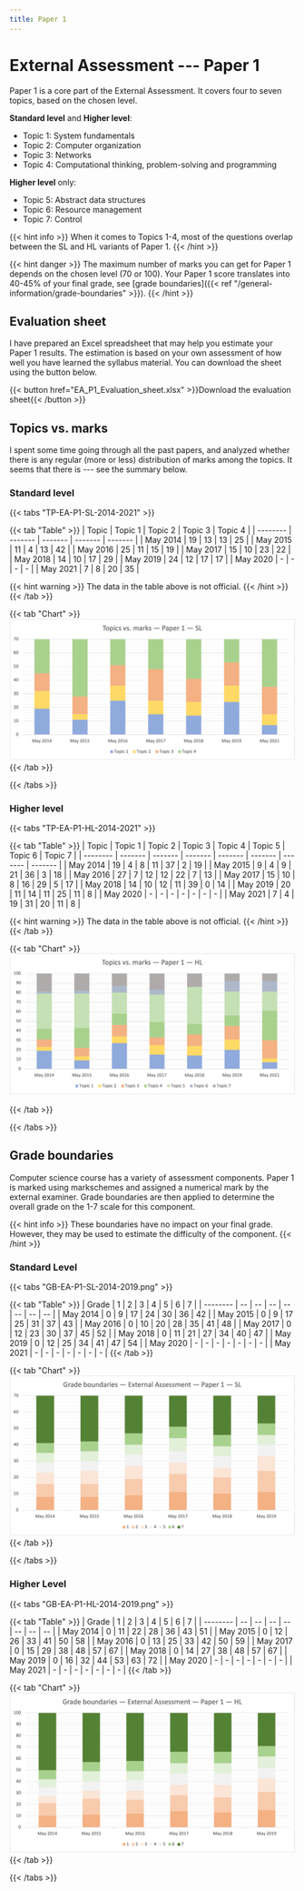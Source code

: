 ```yaml
---
title: Paper 1
---
```


# External Assessment --- Paper 1

Paper 1 is a core part of the External Assessment. It covers four to seven topics, based on the chosen level. 

**Standard level** and **Higher level**:

* Topic 1: System fundamentals
* Topic 2: Computer organization
* Topic 3: Networks
* Topic 4: Computational thinking, problem-solving and programming

**Higher level** only:

* Topic 5: Abstract data structures
* Topic 6: Resource management
* Topic 7: Control

{{< hint info >}}
When it comes to Topics 1-4, most of the questions overlap between the SL and HL variants of Paper 1.
{{< /hint >}}

{{< hint danger >}}
The maximum number of marks you can get for Paper 1 depends on the chosen level (70 or 100). Your Paper 1 score translates into 40-45% of your final grade, see [grade boundaries]({{< ref "/general-information/grade-boundaries" >}}).
{{< /hint >}}

## Evaluation sheet

I have prepared an Excel spreadsheet that may help you estimate your Paper 1 results. The estimation is based on your own assessment of how well you have learned the syllabus material. You can download the sheet using the button below.

{{< button href="EA_P1_Evaluation_sheet.xlsx" >}}Download the evaluation sheet{{< /button >}}

## Topics vs. marks

I spent some time going through all the past papers, and analyzed whether there is any regular (more or less) distribution of marks among the topics. It seems that there is --- see the summary below.

### Standard level

{{< tabs "TP-EA-P1-SL-2014-2021" >}}

{{< tab "Table" >}}
| Topic    | Topic 1 | Topic 2 | Topic 3 | Topic 4 |
| -------- | ------- | ------- | ------- | ------- |
| May 2014 |      19 |      13 |      13 |      25 |
| May 2015 |      11 |       4 |      13 |      42 |
| May 2016 |      25 |      11 |      15 |      19 |
| May 2017 |      15 |      10 |      23 |      22 |
| May 2018 |      14 |      10 |      17 |      29 |
| May 2019 |      24 |      12 |      17 |      17 |
| May 2020 |       - |       - |       - |       - |
| May 2021 |       7 |       8 |      20 |      35 |

{{< hint warning >}}
The data in the table above is not official.
{{< /hint >}}
{{< /tab >}}

{{< tab "Chart" >}}
![](TP-EA-P1-SL-2014-2021.png)
{{< /tab >}}

{{< /tabs >}}

### Higher level

{{< tabs "TP-EA-P1-HL-2014-2021" >}}

{{< tab "Table" >}}
| Topic    | Topic 1 | Topic 2 | Topic 3 | Topic 4 | Topic 5 | Topic 6 | Topic 7 |
| -------- | ------- | ------- | ------- | ------- | ------- | ------- | ------- |
| May 2014 |      19 |       4 |       8 |      11 |      37 |       2 |      19 |
| May 2015 |       9 |       4 |       9 |      21 |      36 |       3 |      18 |
| May 2016 |      27 |       7 |      12 |      12 |      22 |       7 |      13 |
| May 2017 |      15 |      10 |       8 |      16 |      29 |       5 |      17 |
| May 2018 |      14 |      10 |      12 |      11 |      39 |       0 |      14 |
| May 2019 |      20 |      11 |      14 |      11 |      25 |      11 |       8 |
| May 2020 |       - |       - |       - |       - |       - |       - |       - |
| May 2021 |       7 |       4 |      19 |      31 |      20 |      11 |       8 |

{{< hint warning >}}
The data in the table above is not official.
{{< /hint >}}
{{< /tab >}}

{{< tab "Chart" >}}
![](TP-EA-P1-HL-2014-2021.png)

{{< /tab >}}

{{< /tabs >}}

## Grade boundaries

Computer science course has a variety of assessment components. Paper 1 is marked using markschemes and assigned a numerical mark by the external examiner. Grade boundaries are then applied to determine the overall grade on the 1-7 scale for this component.

{{< hint info >}}
These boundaries have no impact on your final grade. However, they may be used to estimate the difficulty of the component.
{{< /hint >}}

### Standard Level

{{< tabs "GB-EA-P1-SL-2014-2019.png" >}}

{{< tab "Table" >}}
| Grade    |  1 |  2 |  3 |  4 |  5 |  6 |  7 |
| -------- | -- | -- | -- | -- | -- | -- | -- |
| May 2014 |  0 |  9 | 17 | 24 | 30 | 36 | 42 |
| May 2015 |  0 |  9 | 17 | 25 | 31 | 37 | 43 |
| May 2016 |  0 | 10 | 20 | 28 | 35 | 41 | 48 |
| May 2017 |  0 | 12 | 23 | 30 | 37 | 45 | 52 |
| May 2018 |  0 | 11 | 21 | 27 | 34 | 40 | 47 |
| May 2019 |  0 | 12 | 25 | 34 | 41 | 47 | 54 |
| May 2020 |  - |  - |  - |  - |  - |  - |  - |
| May 2021 |  - |  - |  - |  - |  - |  - |  - |
{{< /tab >}}

{{< tab "Chart" >}}
![](GB-EA-P1-SL-2014-2019.png)
{{< /tab >}}

{{< /tabs >}}

### Higher Level

{{< tabs "GB-EA-P1-HL-2014-2019.png" >}}

{{< tab "Table" >}}
| Grade    |  1 |  2 |  3 |  4 |  5 |  6 |  7 |
| -------- | -- | -- | -- | -- | -- | -- | -- |
| May 2014 |  0 | 11 | 22 | 28 | 36 | 43 | 51 |
| May 2015 |  0 | 12 | 26 | 33 | 41 | 50 | 58 |
| May 2016 |  0 | 13 | 25 | 33 | 42 | 50 | 59 |
| May 2017 |  0 | 15 | 29 | 38 | 48 | 57 | 67 |
| May 2018 |  0 | 14 | 27 | 38 | 48 | 57 | 67 |
| May 2019 |  0 | 16 | 32 | 44 | 53 | 63 | 72 |
| May 2020 |  - |  - |  - |  - |  - |  - |  - |
| May 2021 |  - |  - |  - |  - |  - |  - |  - |
{{< /tab >}}

{{< tab "Chart" >}}
![](GB-EA-P1-HL-2014-2019.png)
{{< /tab >}}

{{< /tabs >}}
